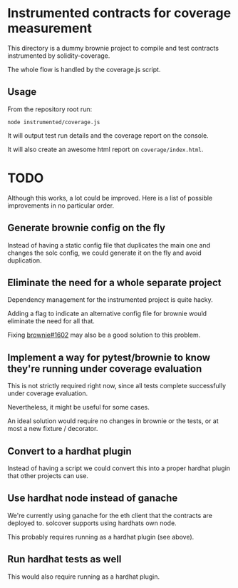 # Instrumented contracts for coverage measurement

This directory is a dummy brownie project to compile and test contracts instrumented by solidity-coverage.

The whole flow is handled by the coverage.js script.

## Usage

From the repository root run:

```
node instrumented/coverage.js
```

It will output test run details and the coverage report on the console.

It will also create an awesome html report on `coverage/index.html`.

# TODO

Although this works, a lot could be improved. Here is a list of possible improvements in no particular order.

## Generate brownie config on the fly

Instead of having a static config file that duplicates the main one and changes the solc config, we could generate it on the fly and avoid duplication.

## Eliminate the need for a whole separate project

Dependency management for the instrumented project is quite hacky.

Adding a flag to indicate an alternative config file for brownie would eliminate the need for all that.

Fixing [brownie#1602](https://github.com/eth-brownie/brownie/issues/1602) may also be a good solution to this problem.

## Implement a way for pytest/brownie to know they're running under coverage evaluation

This is not strictly required right now, since all tests complete successfully under coverage evaluation.

Nevertheless, it might be useful for some cases.

An ideal solution would require no changes in brownie or the tests, or at most a new fixture / decorator.

## Convert to a hardhat plugin

Instead of having a script we could convert this into a proper hardhat plugin that other projects can use.

## Use hardhat node instead of ganache

We're currently using ganache for the eth client that the contracts are deployed to. solcover supports using hardhats own node.

This probably requires running as a hardhat plugin (see above).

## Run hardhat tests as well

This would also require running as a hardhat plugin.
